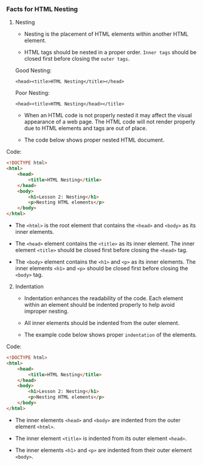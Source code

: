 ### Facts for HTML Nesting 

1. Nesting

    - Nesting is the placement of HTML elements within another HTML element. 

    - HTML tags should be nested in a proper order. `Inner tags` should be closed first before closing the `outer tags`.

    Good Nesting:

    `<head><title>HTML Nesting</title></head>`

    Poor Nesting:

     `<head><title>HTML Nesting</head></title>`

    - When an HTML code is not properly nested it may affect the visual appearance of a web page. The HTML code will not render properly due to HTML elements and tags are out of place.

    - The code below shows proper nested HTML document.

Code:
```html
<!DOCTYPE html>
<html>
    <head>
        <title>HTML Nesting</title>
    </head>
    <body>
        <h1>Lesson 2: Nesting</h1>
        <p>Nesting HTML elements</p>
    </body>
</html>  
```

- The `<html>` is the root element that contains the `<head>` and `<body>` as its inner elements.

- The `<head>` element contains the `<title>` as its inner element. The inner element `<title>` should be closed first before closing the `<head>` tag.

- The `<body>` element contains the `<h1>` and `<p>` as its inner elements. The inner elements `<h1>` and `<p>` should be closed first before closing the `<body>` tag.

2. Indentation 

    - Indentation enhances the readability of the code. Each element within an element should be indented properly to help avoid improper nesting.

    - All inner elements should be indented from the outer element.

    - The example code below shows proper `indentation` of the elements.

Code:
```html
<!DOCTYPE html>
<html>
    <head>
        <title>HTML Nesting</title>
    </head>
    <body>
        <h1>Lesson 2: Nesting</h1>
        <p>Nesting HTML elements</p>
    </body>
</html>  

```

- The inner elements `<head>` and `<body>` are indented from the outer element `<html>`.

- The inner element `<title>` is indented from its outer element `<head>`.

- The inner elements `<h1>` and `<p>` are indented from their outer element `<body>`.






 
    



